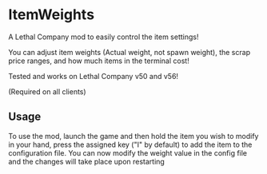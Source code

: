# ItemWeights

A Lethal Company mod to easily control the item settings!

You can adjust item weights (Actual weight, not spawn weight), the scrap price ranges, and how much items in the terminal cost!

Tested and works on Lethal Company v50 and v56!

(Required on all clients)


## Usage

To use the mod, launch the game and then hold the item you wish to modify in your hand, press the assigned key ("I" by default) to add the item to the configuration file. You can now modify the weight value in the config file and the changes will take place upon restarting